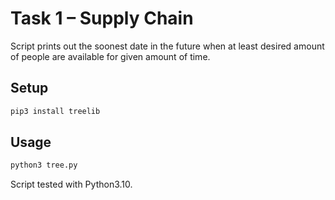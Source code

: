# Task 1 – Supply Chain
Script prints out the soonest date in the future when at least desired amount of people are available for given amount of time.  

## Setup
```sh
pip3 install treelib
```
## Usage
```sh
python3 tree.py
```

Script tested with Python3.10.
